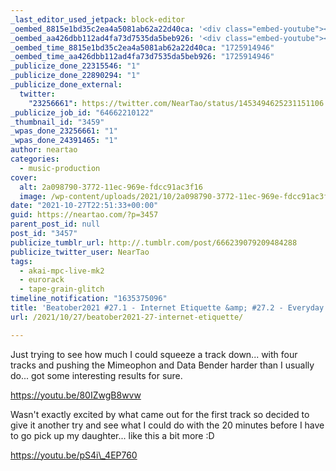```yaml
---
_last_editor_used_jetpack: block-editor
_oembed_8815e1bd35c2ea4a5081ab62a22d40ca: '<div class="embed-youtube"><iframe title="Beatober2021 #27 - Internet Etiquette" width="750" height="422" src="https://www.youtube.com/embed/80IZwgB8wvw?feature=oembed" frameborder="0" allow="accelerometer; autoplay; clipboard-write; encrypted-media; gyroscope; picture-in-picture; web-share" referrerpolicy="strict-origin-when-cross-origin" allowfullscreen></iframe></div>'
_oembed_aa426dbb112ad4fa73d7535da5beb926: '<div class="embed-youtube"><iframe title="Beatober2021 #27.2 - Every Day Carry" width="750" height="422" src="https://www.youtube.com/embed/pS4i_4EP760?feature=oembed" frameborder="0" allow="accelerometer; autoplay; clipboard-write; encrypted-media; gyroscope; picture-in-picture; web-share" referrerpolicy="strict-origin-when-cross-origin" allowfullscreen></iframe></div>'
_oembed_time_8815e1bd35c2ea4a5081ab62a22d40ca: "1725914946"
_oembed_time_aa426dbb112ad4fa73d7535da5beb926: "1725914946"
_publicize_done_22315546: "1"
_publicize_done_22890294: "1"
_publicize_done_external:
  twitter:
    "23256661": https://twitter.com/NearTao/status/1453494625231151106
_publicize_job_id: "64662210122"
_thumbnail_id: "3459"
_wpas_done_23256661: "1"
_wpas_done_24391465: "1"
author: neartao
categories:
  - music-production
cover:
  alt: 2a098790-3772-11ec-969e-fdcc91ac3f16
  image: /wp-content/uploads/2021/10/2a098790-3772-11ec-969e-fdcc91ac3f16.png
date: "2021-10-27T22:51:33+00:00"
guid: https://neartao.com/?p=3457
parent_post_id: null
post_id: "3457"
publicize_tumblr_url: http://.tumblr.com/post/666239079209484288
publicize_twitter_user: NearTao
tags:
  - akai-mpc-live-mk2
  - eurorack
  - tape-grain-glitch
timeline_notification: "1635375096"
title: 'Beatober2021 #27.1 - Internet Etiquette &amp; #27.2 - Everyday Carry'
url: /2021/10/27/beatober2021-27-internet-etiquette/

---
```

Just trying to see how much I could squeeze a track down... with four tracks and pushing the Mimeophon and Data Bender harder than I usually do... got some interesting results for sure.

https://youtu.be/80IZwgB8wvw

Wasn't exactly excited by what came out for the first track so decided to give it another try and see what I could do with the 20 minutes before I have to go pick up my daughter... like this a bit more :D

https://youtu.be/pS4i\_4EP760
